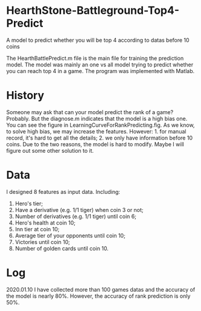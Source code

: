 # HearthStone-Battleground-Top4-Predict
A model to predict whether you will be top 4 according to datas before 10 coins

The HearthBattlePredict.m file is the main file for training the prediction model. The model was mainly an one vs all model trying to predict whether you can reach top 4 in a game. The program was implemented with Matlab.

# History
Someone may ask that can your model predict the rank of a game? Probably. But the diagnose.m indicates that the model is a high bias one. You can see the figure in LearningCurveForRankPredicting.fig.
As we know, to solve high bias, we may increase the features. 
However: 1. for manual record, it's hard to get all the details; 2. we only have information before 10 coins. Due to the two reasons, the model is hard to modify. Maybe I will figure out some other solution to it.

# Data
I designed 8 features as input data. Including:
1. Hero's tier;
2. Have a derivative (e.g. 1/1 tiger) when coin 3 or not;
3. Number of derivatives (e.g. 1/1 tiger) until coin 6;
4. Hero's health at coin 10;
5. Inn tier at coin 10; 
6. Average tier of your opponents until coin 10;
7. Victories until coin 10; 
8. Number of golden cards until coin 10.

# Log
2020.01.10
I have collected more than 100 games datas and the accuracy of the model is nearly 80%. However, the accuracy of rank prediction is only 50%.

